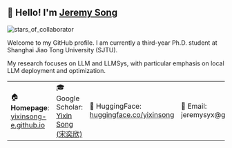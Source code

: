 ## 👋  Hello! I'm [Jeremy Song](https://yixinsong-e.github.io/)

![stars_of_collaborator](https://img.shields.io/github/stars/yixinsong-e?affiliations=COLLABORATOR&style=social)


Welcome to my GitHub profile. I am currently a third-year Ph.D. student at Shanghai Jiao Tong University (SJTU). 

My research focuses on LLM and LLMSys, with particular emphasis on local LLM deployment and optimization.

<table width="100%">
	<tr>
    <td>🏠 <b>Homepage</b>: <a href="https://yixinsong-e.github.io/" target="_blank">yixinsong-e.github.io</a></td>
    <td>🎓 Google Scholar: <a href="https://scholar.google.com/citations?user=wl8inS4AAAAJ&hl=en" target="_blank">Yixin Song (宋奕欣)</a></td>
    <td>🤗 HuggingFace: <a href="https://huggingface.co/yixinsong" target="_blank">huggingface.co/yixinsong</a></td>
    <td>📧 Email: jeremysyx@gmail.com</td>
	</tr>
</table>





